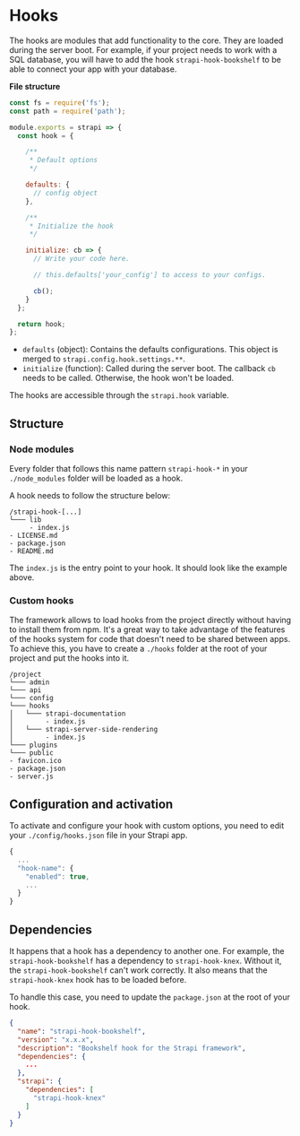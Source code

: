 # Hooks

The hooks are modules that add functionality to the core. They are loaded during the server boot. For example, if your project needs to work with a SQL database, you will have to add the hook `strapi-hook-bookshelf` to be able to connect your app with your database.

**File structure**
```js
const fs = require('fs');
const path = require('path');

module.exports = strapi => {
  const hook = {

    /**
     * Default options
     */

    defaults: {
      // config object
    },

    /**
     * Initialize the hook
     */

    initialize: cb => {
      // Write your code here.

      // this.defaults['your_config'] to access to your configs.

      cb();
    }
  };

  return hook;
};
```

- `defaults` (object): Contains the defaults configurations. This object is merged to `strapi.config.hook.settings.**`.
- `initialize` (function): Called during the server boot. The callback `cb` needs to be called. Otherwise, the hook won't be loaded.

The hooks are accessible through the `strapi.hook` variable.

## Structure

### Node modules

Every folder that follows this name pattern `strapi-hook-*` in your `./node_modules` folder will be loaded as a hook.

A hook needs to follow the structure below:

```
/strapi-hook-[...]
└─── lib
     - index.js
- LICENSE.md
- package.json
- README.md
```

The `index.js` is the entry point to your hook. It should look like the example above.

### Custom hooks

The framework allows to load hooks from the project directly without having to install them from npm. It's a great way to take advantage of the features of the hooks system for code that doesn't need to be shared between apps. To achieve this, you have to create a `./hooks` folder at the root of your project and put the hooks into it.

```
/project
└─── admin
└─── api
└─── config
└─── hooks
│   └─── strapi-documentation
│        - index.js
│   └─── strapi-server-side-rendering
│        - index.js
└─── plugins
└─── public
- favicon.ico
- package.json
- server.js
```

## Configuration and activation

To activate and configure your hook with custom options, you need to edit your `./config/hooks.json` file in your Strapi app.
```javascript
{
  ...
  "hook-name": {
    "enabled": true,
    ...
  }
}
```

## Dependencies

It happens that a hook has a dependency to another one. For example, the `strapi-hook-bookshelf` has a dependency to `strapi-hook-knex`. Without it, the `strapi-hook-bookshelf` can't work correctly. It also means that the `strapi-hook-knex` hook has to be loaded before.

To handle this case, you need to update the `package.json` at the root of your hook.

```json
{
  "name": "strapi-hook-bookshelf",
  "version": "x.x.x",
  "description": "Bookshelf hook for the Strapi framework",
  "dependencies": {
    ...
  },
  "strapi": {
    "dependencies": [
      "strapi-hook-knex"
    ]
  }
}
```
